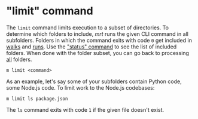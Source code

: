 # "limit" command

The `limit` command limits execution to a subset of directories. To determine
which folders to include, _mrt_ runs the given CLI command in all subfolders.
Folders in which the command exits with code `0` get included in
[walks](walk.md) and [runs](run.md). Use the ["status" command](status.md) to
see the list of included folders. When done with the folder subset, you can go
back to processing [all](all.md) folders.

```
m limit <command>
```

As an example, let's say some of your subfolders contain Python code, some
Node.js code. To limit work to the Node.js codebases:

```
m limit ls package.json
```

The `ls` command exits with code `1` if the given file doesn't exist.
